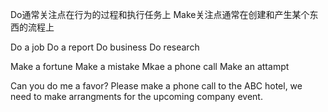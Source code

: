 Do通常关注点在行为的过程和执行任务上
Make关注点通常在创建和产生某个东西的流程上


Do a job
Do a report 
Do business
Do research

Make a fortune
Make a mistake
Mkae a phone call
Make an attampt

Can you do me a favor? Please make a phone call to the ABC hotel, we need to make arrangments for the upcoming company event.





